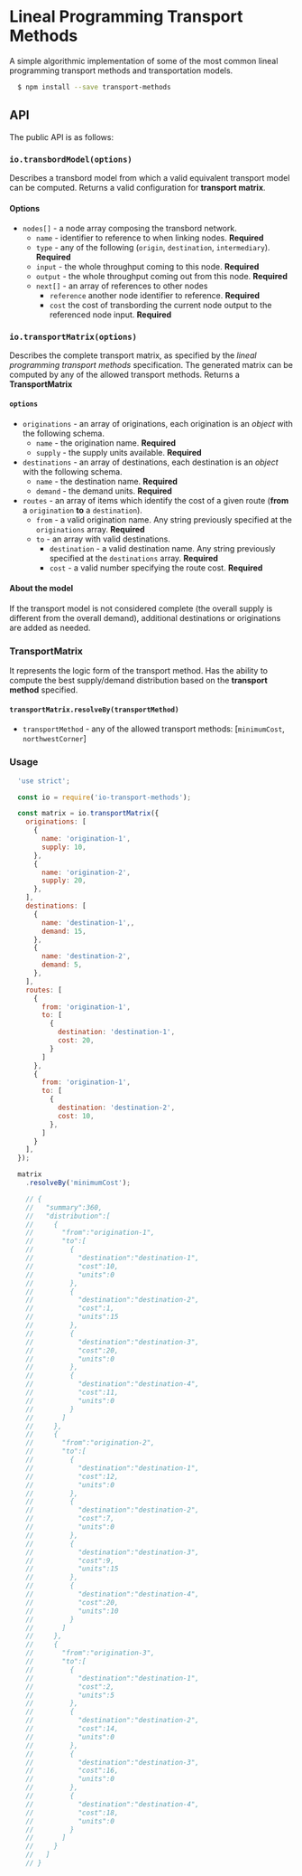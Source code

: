 # Lineal Programming Transport Methods
A simple algorithmic implementation of some of the most common lineal programming transport methods and transportation models.

```bash
  $ npm install --save transport-methods
```

## API
The public API is as follows:

### `io.transbordModel(options)`
Describes a transbord model from which a valid equivalent transport model can be computed. Returns a valid configuration for **transport matrix**.

#### Options
- `nodes[]` - a node array composing the transbord network.
  - `name` - identifier to reference to when linking nodes. **Required**
  - `type` - any of the following (`origin`, `destination`, `intermediary`). **Required**
  - `input` - the whole throughput coming to this node. **Required**
  - `output` - the whole throughput coming out from this node. **Required**
  - `next[]` - an array of references to other nodes
    - `reference` another node identifier to reference. **Required**
    - `cost` the cost of transbording the current node output to the referenced node input. **Required**

### `io.transportMatrix(options)`
Describes the complete transport matrix, as specified by the *lineal programming transport methods* specification. The generated matrix can be computed by any of the allowed transport methods. Returns a **TransportMatrix**

#### `options`
- `originations` - an array of originations, each origination is an *object* with the following schema.
  - `name` - the origination name. **Required**
  - `supply` - the supply units available. **Required**
- `destinations` - an array of destinations, each destination is an *object* with the following schema.
  - `name` - the destination name. **Required**
  - `demand` - the demand units. **Required**
- `routes` - an array of items which identify the cost of a given route (**from** a `origination` **to** a `destination`).
  - `from` - a valid origination name. Any string previously specified at the `originations` array. **Required**
  - `to` - an array with valid destinations.
    - `destination` - a valid destination name. Any string previously specified at the `destinations` array. **Required**
    - `cost` - a valid number specifying the route cost. **Required**

#### About the model
If the transport model is not considered complete (the overall supply is different from the overall demand), additional destinations or originations are added as needed.

### TransportMatrix
It represents the logic form of the transport method. Has the ability to compute the best supply/demand distribution based on the **transport method** specified.

#### `transportMatrix.resolveBy(transportMethod)`

+ `transportMethod` - any of the allowed transport methods: [`minimumCost`, `northwestCorner`]

### Usage

```js
  'use strict';

  const io = require('io-transport-methods');

  const matrix = io.transportMatrix({
    originations: [
      {
        name: 'origination-1',
        supply: 10,
      },
      {
        name: 'origination-2',
        supply: 20,
      },
    ],
    destinations: [
      {
        name: 'destination-1',,
        demand: 15,
      },
      {
        name: 'destination-2',
        demand: 5,
      },
    ],
    routes: [
      {
        from: 'origination-1',
        to: [
          {
            destination: 'destination-1',
            cost: 20,
          }
        ]
      },
      {
        from: 'origination-1',
        to: [
          {
            destination: 'destination-2',
            cost: 10,
          },
        ]
      }
    ],
  });

  matrix
    .resolveBy('minimumCost');

    // {
    //   "summary":360,
    //   "distribution":[
    //     {
    //       "from":"origination-1",
    //       "to":[
    //         {
    //           "destination":"destination-1",
    //           "cost":10,
    //           "units":0
    //         },
    //         {
    //           "destination":"destination-2",
    //           "cost":1,
    //           "units":15
    //         },
    //         {
    //           "destination":"destination-3",
    //           "cost":20,
    //           "units":0
    //         },
    //         {
    //           "destination":"destination-4",
    //           "cost":11,
    //           "units":0
    //         }
    //       ]
    //     },
    //     {
    //       "from":"origination-2",
    //       "to":[
    //         {
    //           "destination":"destination-1",
    //           "cost":12,
    //           "units":0
    //         },
    //         {
    //           "destination":"destination-2",
    //           "cost":7,
    //           "units":0
    //         },
    //         {
    //           "destination":"destination-3",
    //           "cost":9,
    //           "units":15
    //         },
    //         {
    //           "destination":"destination-4",
    //           "cost":20,
    //           "units":10
    //         }
    //       ]
    //     },
    //     {
    //       "from":"origination-3",
    //       "to":[
    //         {
    //           "destination":"destination-1",
    //           "cost":2,
    //           "units":5
    //         },
    //         {
    //           "destination":"destination-2",
    //           "cost":14,
    //           "units":0
    //         },
    //         {
    //           "destination":"destination-3",
    //           "cost":16,
    //           "units":0
    //         },
    //         {
    //           "destination":"destination-4",
    //           "cost":18,
    //           "units":0
    //         }
    //       ]
    //     }
    //   ]
    // }

  ```
